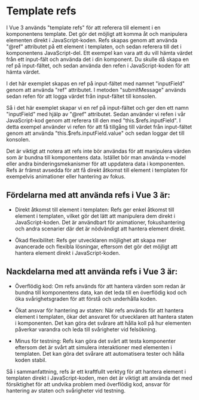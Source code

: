 # Template refs

I Vue 3 används "template refs" för att referera till element i en komponentens template. Det gör det möjligt att komma åt och manipulera elementen direkt i JavaScript-koden. Refs skapas genom att använda "@ref" attributet på ett element i templaten, och sedan referera till det i komponentens JavaScript-del. Ett exempel kan vara att du vill hämta värdet från ett input-fält och använda det i din komponent. Du skulle då skapa en ref på input-fältet, och sedan använda den refen i JavaScript-koden för att hämta värdet.

<template>
  <div>
    <input ref="inputField" v-model="message" />
    <button @click="submitMessage">Submit</button>
  </div>
</template>

<script>
export default {
  data() {
    return {
      message: ''
    }
  },
  methods: {
    submitMessage() {
      console.log(this.$refs.inputField.value)
    }
  }
}
</script>

I det här exemplet skapas en ref på input-fältet med namnet "inputField" genom att använda "ref" attributet. I metoden "submitMessage" används sedan refen för att logga värdet från input-fältet till konsolen.

Så i det här exemplet skapar vi en ref på input-fältet och ger den ett namn "inputField" med hjälp av "@ref" attributet. Sedan använder vi refen i vår JavaScript-kod genom att referera till den med "this.$refs.inputField". I detta exempel använder vi refen för att få tillgång till värdet från input-fältet genom att använda "this.$refs.inputField.value" och sedan loggar det till konsolen.

Det är viktigt att notera att refs inte bör användas för att manipulera värden som är bundna till komponentens data. Istället bör man använda v-model eller andra binderingsmekanismer för att uppdatera data i komponenten. Refs är främst avsedda för att få direkt åtkomst till element i templaten för exempelvis animationer eller hantering av fokus.

## Fördelarna med att använda refs i Vue 3 är:

- Direkt åtkomst till element i templaten: Refs ger enkel åtkomst till element i templaten, vilket gör det lätt att manipulera dem direkt i JavaScript-koden. Det är användbart för animationer, fokushantering och andra scenarier där det är nödvändigt att hantera element direkt.

- Ökad flexibilitet: Refs ger utvecklaren möjlighet att skapa mer avancerade och flexibla lösningar, eftersom det gör det möjligt att hantera element direkt i JavaScript-koden.

## Nackdelarna med att använda refs i Vue 3 är:

- Överflödig kod: Om refs används för att hantera värden som redan är bundna till komponentens data, kan det leda till en överflödig kod och öka svårighetsgraden för att förstå och underhålla koden.

- Ökat ansvar för hantering av staten: När refs används för att hantera element i templaten, ökar det ansvaret för utvecklaren att hantera staten i komponenten. Det kan göra det svårare att hålla koll på hur elementen påverkar varandra och leda till svårigheter vid felsökning.

- Minus för testning: Refs kan göra det svårt att testa komponenter eftersom det är svårt att simulera interaktioner med elementen i templaten. Det kan göra det svårare att automatisera tester och hålla koden stabil.

Så i sammanfattning, refs är ett kraftfullt verktyg för att hantera element i templaten direkt i JavaScript-koden, men det är viktigt att använda det med försiktighet för att undvika problem med överflödig kod, ansvar för hantering av staten och svårigheter vid testning.
